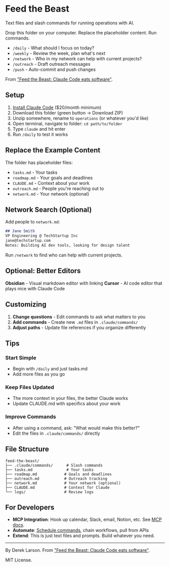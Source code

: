 # Feed the Beast

Text files and slash commands for running operations with AI.

Drop this folder on your computer. Replace the placeholder content. Run commands.

- `/daily` - What should I focus on today?
- `/weekly` - Review the week, plan what's next
- `/network` - Who in my network can help with current projects?
- `/outreach` - Draft outreach messages
- `/push` - Auto-commit and push changes

From ["Feed the Beast: Claude Code eats software"](https://dtlarson.com/feed-the-beast).

## Setup

1. [Install Claude Code](https://claude.com/claude-code) ($20/month minimum)
2. Download this folder (green button → Download ZIP)
3. Unzip somewhere, rename to `operations` (or whatever you'd like)
4. Open terminal, navigate to folder: `cd path/to/folder`
5. Type `claude` and hit enter
6. Run `/daily` to test it works

## Replace the Example Content

The folder has placeholder files:
- `tasks.md` - Your tasks
- `roadmap.md` - Your goals and deadlines
- `CLAUDE.md` - Context about your work
- `outreach.md` - People you're reaching out to
- `network.md` - Your network (optional)

## Network Search (Optional)

Add people to `network.md`:
```markdown
## Jane Smith
VP Engineering @ TechStartup Inc
jane@techstartup.com
Notes: Building AI dev tools, looking for design talent
```

Run `/network` to find who can help with current projects.

## Optional: Better Editors

**Obsidian** - Visual markdown editor with linking
**Cursor** - AI code editor that plays nice with Claude Code

## Customizing

1. **Change questions** - Edit commands to ask what matters to you
2. **Add commands** - Create new `.md` files in `.claude/commands/`
3. **Adjust paths** - Update file references if you organize differently

## Tips

### Start Simple
- Begin with `/daily` and just tasks.md
- Add more files as you go

### Keep Files Updated
- The more context in your files, the better Claude works
- Update CLAUDE.md with specifics about your work

### Improve Commands
- After using a command, ask: "What would make this better?"
- Edit the files in `.claude/commands/` directly

## File Structure

```
feed-the-beast/
├── .claude/commands/      # Slash commands
├── tasks.md               # Your tasks
├── roadmap.md            # Goals and deadlines
├── outreach.md           # Outreach tracking
├── network.md            # Your network (optional)
├── CLAUDE.md             # Context for Claude
└── logs/                 # Review logs
```

## For Developers

- **MCP Integration**: Hook up calendar, Slack, email, Notion, etc. See [MCP docs](https://docs.claude.com/en/docs/claude-code/mcp).
- **Automate**: [Schedule commands](https://docs.anthropic.com/en/docs/claude-code/github-actions), chain workflows, pull from APIs
- **Extend**: This is just text files and prompts. Build whatever you need.

---

By Derek Larson. From ["Feed the Beast: Claude Code eats software"](https://dtlarson.com/feed-the-beast).

MIT License.